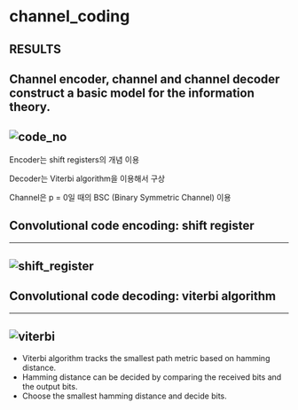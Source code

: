 # channel_coding

## RESULTS





Channel encoder, channel and channel decoder construct a basic model for the information theory.
-------------------------------------------------------
![code_no](https://user-images.githubusercontent.com/45198475/98775119-cc06e980-242f-11eb-93f7-f86c53695c5d.PNG)
--------------------------------------------------------
Encoder는 shift registers의 개념 이용

Decoder는 Viterbi algorithm을 이용해서 구상

Channel은 p = 0일 때의 BSC (Binary Symmetric Channel) 이용

## Convolutional code encoding: shift register
---------------------------------------------
![shift_register](https://user-images.githubusercontent.com/45198475/98774886-3ff4c200-242f-11eb-9f44-408003c69687.PNG)
---------------------------------------------

## Convolutional code decoding: viterbi algorithm
--------------------------------------------------
![viterbi](https://user-images.githubusercontent.com/45198475/98774889-42571c00-242f-11eb-8c7f-35ce97428ad8.PNG)
---------------------------------------------------
- Viterbi algorithm tracks the smallest path metric based on hamming distance.
- Hamming distance can be decided by comparing the received bits and the output bits.
- Choose the smallest hamming distance and decide bits.
